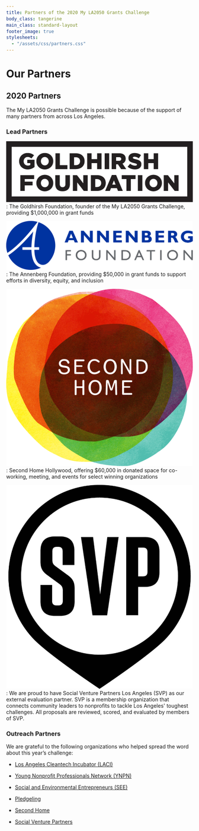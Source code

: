 ```yaml
---
title: Partners of the 2020 My LA2050 Grants Challenge
body_class: tangerine
main_class: standard-layout
footer_image: true
stylesheets:
  - "/assets/css/partners.css"
---
```


# Our Partners

## 2020 Partners

The My LA2050 Grants Challenge is possible because of the support of many partners from across Los Angeles.

### Lead Partners

[![The Goldhirsh Foundation](/assets/images/logos/goldhirsh-foundation.png)](https://goldhirshfoundation.org)
: The Goldhirsh Foundation, founder of the My LA2050 Grants Challenge, providing $1,000,000 in grant funds

[![The Annenberg Foundation](/assets/images/logos/annenberg-foundation.png)](https://annenberg.org)
: The Annenberg Foundation, providing $50,000 in grant funds to support efforts in diversity, equity, and inclusion

[![Second Home](/assets/images/logos/second-home.png)](https://secondhome.io)
: Second Home Hollywood, offering $60,000 in donated space for co-working, meeting, and events for select winning organizations

[![Social Venture Partners Los Angeles](/assets/images/logos/social-venture-partners.jpg)](https://www.svpla.org/)
: We are proud to have Social Venture Partners Los Angeles (SVP) as our external evaluation partner. SVP is a membership organization that connects community leaders to nonprofits to tackle Los Angeles' toughest challenges. All proposals are reviewed, scored, and evaluated by members of SVP.

### Outreach Partners

We are grateful to the following organizations who helped spread the word about this year’s challenge:

* [Los Angeles Cleantech Incubator (LACI)](https://laincubator.org/)

* [Young Nonprofit Professionals Network (YNPN)](https://www.ynpnla.org/)

* [Social and Environmental Entrepreneurs (SEE)](http://saveourplanet.org/)

* [Pledgeling](https://www.pledgeling.com/)

* [Second Home](https://secondhome.io)

* [Social Venture Partners](https://svpla.org/)
